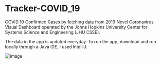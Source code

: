 # Tracker-COVID_19
COVID 19 Confirmed Cases by fetching data from 2019 Novel Coronavirus Visual Dashboard operated by the Johns Hopkins University Center for Systems Science and Engineering (JHU CSSE).

The data in the app is updated everyday. To run the app, download and run locally through a Java IDE. I used IntelliJ.

![image](https://user-images.githubusercontent.com/15854670/78148655-c0dbec00-7452-11ea-85c9-04eca5bea335.png)
